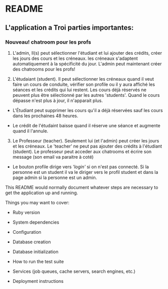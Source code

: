 # README

## L'application a Troi parties importantes:

### Nouveau! chatroom pour les profs

1. L'admin, Il(s) peut sélectionner  l'étudiant et lui ajouter des crédits, créer les jours des cours et les créneaux. les créneaux s'adaptent automatiquement à la spécificité du jour.
L'admin peut maintenant créer des chatrooms pour les profs!

2. L'étudaiant (student). Il peut sélectionner les créneaux quand il veut faire un cours de conduite, vérifier son profile ou il y aura affiché les séances et les crédits qui lui restent. Les cours déjà réservés ne peuvent plus être sélectionné par les autres 'students'. Quand le cours dépasse n'est plus à jour, il  n'apparait plus.

- L'Étudiant peut supprimer les cours qu'il a déjà réservées sauf les cours dans les prochaines 48 heures.

- Le crédit de l'étudaint baisse quand il réserve une séance et augmente quand il l'annule.

3. Le Professeur (teacher). Seulement lui (et l'admin) peut créer les jours et les créneaux. Le 'teacher' ne peut pas ajouter des crédits à l'étudiant (student).
Le professeur peut acceder aux chatrooms et écrire son message (son email va paraitre à coté)


  - Le bouton profile dirige vers *'login'* si on n'est pas connecté. Si la personne est un student il va le diriger vers le profil student et dans la page admin si la personne est un admin.

This README would normally document whatever steps are necessary to get the
application up and running.

Things you may want to cover:

* Ruby version

* System dependencies

* Configuration

* Database creation

* Database initialization

* How to run the test suite

* Services (job queues, cache servers, search engines, etc.)

* Deployment instructions
